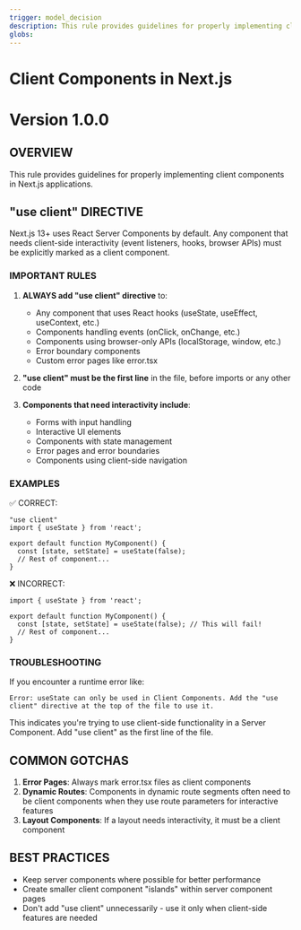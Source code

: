 ```yaml
---
trigger: model_decision
description: This rule provides guidelines for properly implementing client components in Next.js applications.
globs: 
---
```

# Client Components in Next.js
# Version 1.0.0

## OVERVIEW

This rule provides guidelines for properly implementing client components in Next.js applications.

## "use client" DIRECTIVE

Next.js 13+ uses React Server Components by default. Any component that needs client-side interactivity (event listeners, hooks, browser APIs) must be explicitly marked as a client component.

### IMPORTANT RULES

1. **ALWAYS add "use client" directive** to:
   - Any component that uses React hooks (useState, useEffect, useContext, etc.)
   - Components handling events (onClick, onChange, etc.)
   - Components using browser-only APIs (localStorage, window, etc.)
   - Error boundary components
   - Custom error pages like error.tsx

2. **"use client" must be the first line** in the file, before imports or any other code

3. **Components that need interactivity include**:
   - Forms with input handling
   - Interactive UI elements
   - Components with state management
   - Error pages and error boundaries
   - Components using client-side navigation

### EXAMPLES

✅ CORRECT:
```tsx
"use client"
import { useState } from 'react';

export default function MyComponent() {
  const [state, setState] = useState(false);
  // Rest of component...
}
```

❌ INCORRECT:
```tsx
import { useState } from 'react';

export default function MyComponent() {
  const [state, setState] = useState(false); // This will fail!
  // Rest of component...
}
```

### TROUBLESHOOTING

If you encounter a runtime error like:
```
Error: useState can only be used in Client Components. Add the "use client" directive at the top of the file to use it.
```

This indicates you're trying to use client-side functionality in a Server Component. Add "use client" as the first line of the file.

## COMMON GOTCHAS

1. **Error Pages**: Always mark error.tsx files as client components
2. **Dynamic Routes**: Components in dynamic route segments often need to be client components when they use route parameters for interactive features
3. **Layout Components**: If a layout needs interactivity, it must be a client component

## BEST PRACTICES

- Keep server components where possible for better performance
- Create smaller client component "islands" within server component pages
- Don't add "use client" unnecessarily - use it only when client-side features are needed

